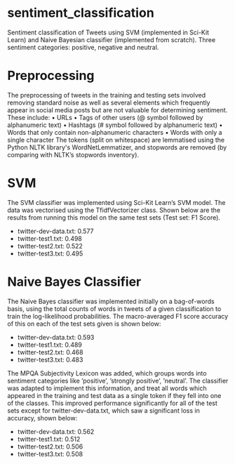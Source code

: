# sentiment_classification
Sentiment classification of Tweets using SVM (implemented in Sci-Kit Learn) and Naive Bayesian classifier (implemented from scratch). Three sentiment categories: positive, negative and neutral.

# Preprocessing

The preprocessing of tweets in the training and testing sets involved removing standard
noise as well as several elements which frequently appear in social media posts but are
not valuable for determining sentiment. These include:
• URLs
• Tags of other users (@ symbol followed by alphanumeric text)
• Hashtags (# symbol followed by alphanumeric text)
• Words that only contain non-alphanumeric characters
• Words with only a single character
The tokens (split on whitespace) are lemmatised using the Python NLTK library's WordNetLemmatizer, and stopwords are removed (by comparing with NLTK’s stopwords inventory).

# SVM

The SVM classifier was implemented using Sci-Kit Learn’s SVM model. The data was vectorised using the TfidfVectorizer class.
Shown below are the results from running this model on the same test sets (Test set: F1 Score).

- twitter-dev-data.txt: 0.577
- twitter-test1.txt: 0.498
- twitter-test2.txt: 0.522
- twitter-test3.txt: 0.495

# Naive Bayes Classifier

The Naive Bayes classifier was implemented initially on a bag-of-words basis, using
the total counts of words in tweets of a given classification to train the log-likelihood
probabilities. The macro-averaged F1 score accuracy of this on each of the test sets
given is shown below:

- twitter-dev-data.txt: 0.593
- twitter-test1.txt: 0.489
- twitter-test2.txt: 0.468
- twitter-test3.txt: 0.483

The MPQA Subjectivity Lexicon was added, which groups words into sentiment categories like ’positive’,
’strongly positive’, ’neutral’. The classifier was adapted to implement this information,
and treat all words which appeared in the training and test data as a single token if they
fell into one of the classes. This improved performance significantly for all of the test
sets except for twitter-dev-data.txt, which saw a significant loss in accuracy, shown below:

- twitter-dev-data.txt: 0.562
- twitter-test1.txt: 0.512
- twitter-test2.txt: 0.506
- twitter-test3.txt: 0.508
